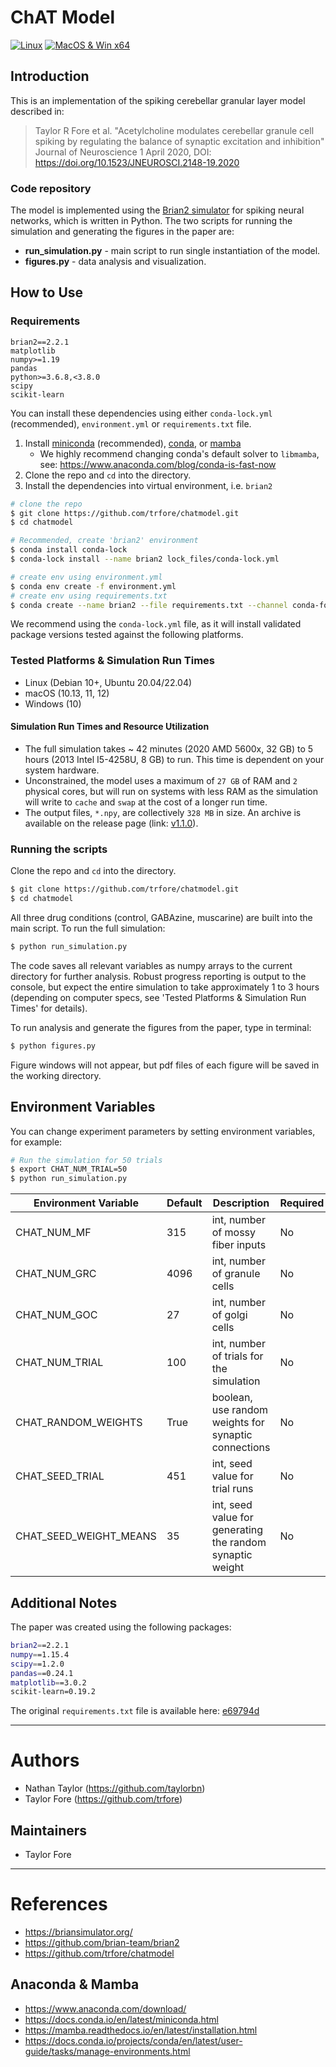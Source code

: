 # ChAT Model

[![Linux](https://github.com/trfore/chatmodel/actions/workflows/build-linux64.yml/badge.svg)](https://github.com/trfore/chatmodel/actions/workflows/build-linux64.yml)
[![MacOS & Win x64](https://github.com/trfore/chatmodel/actions/workflows/build-osx64-win64.yml/badge.svg)](https://github.com/trfore/chatmodel/actions/workflows/build-osx64-win64.yml)

## Introduction

This is an implementation of the spiking cerebellar granular layer model described in:

> Taylor R Fore et al. "Acetylcholine modulates cerebellar granule cell spiking by regulating the balance of synaptic excitation and inhibition"
> Journal of Neuroscience 1 April 2020, DOI: https://doi.org/10.1523/JNEUROSCI.2148-19.2020

### Code repository

The model is implemented using the [Brian2 simulator](http://briansimulator.org/) for spiking neural networks, which is written in Python. The two scripts for running the simulation and generating the figures in the paper are:

- **run_simulation.py** - main script to run single instantiation of the model.
- **figures.py** - data analysis and visualization.

## How to Use

### Requirements

```
brian2==2.2.1
matplotlib
numpy>=1.19
pandas
python>=3.6.8,<3.8.0
scipy
scikit-learn
```

You can install these dependencies using either `conda-lock.yml` (recommended), `environment.yml` or `requirements.txt` file.

1. Install [miniconda] (recommended), [conda], or [mamba]
   - We highly recommend changing conda's default solver to `libmamba`, see: https://www.anaconda.com/blog/conda-is-fast-now
2. Clone the repo and `cd` into the directory.
3. Install the dependencies into virtual environment, i.e. `brian2`

```sh
# clone the repo
$ git clone https://github.com/trfore/chatmodel.git
$ cd chatmodel

# Recommended, create 'brian2' environment
$ conda install conda-lock
$ conda-lock install --name brian2 lock_files/conda-lock.yml

# create env using environment.yml
$ conda env create -f environment.yml
# create env using requirements.txt
$ conda create --name brian2 --file requirements.txt --channel conda-forge
```

We recommend using the `conda-lock.yml` file, as it will install validated package versions tested against the following platforms.

### Tested Platforms & Simulation Run Times

- Linux (Debian 10+, Ubuntu 20.04/22.04)
- macOS (10.13, 11, 12)
- Windows (10)

#### Simulation Run Times and Resource Utilization

- The full simulation takes ~ 42 minutes (2020 AMD 5600x, 32 GB) to 5 hours (2013 Intel I5-4258U, 8 GB) to run. This time is dependent on your system hardware.
- Unconstrained, the model uses a maximum of `27 GB` of RAM and `2` physical cores, but will run on systems with less RAM as the simulation will write to `cache` and `swap` at the cost of a longer run time.
- The output files, `*.npy`, are collectively `328 MB` in size. An archive is available on the release page (link: [v1.1.0](https://github.com/trfore/chatmodel/releases/tag/v1.1.0)).

### Running the scripts

Clone the repo and `cd` into the directory.

```sh
$ git clone https://github.com/trfore/chatmodel.git
$ cd chatmodel
```

All three drug conditions (control, GABAzine, muscarine) are built into the main script. To run the full simulation:

```sh
$ python run_simulation.py
```

The code saves all relevant variables as numpy arrays to the current directory for further analysis. Robust progress reporting is output to the console, but expect the entire simulation to take approximately 1 to 3 hours (depending on computer specs, see 'Tested Platforms & Simulation Run Times' for details).

To run analysis and generate the figures from the paper, type in terminal:

```sh
$ python figures.py
```

Figure windows will not appear, but pdf files of each figure will be saved in the working directory.

## Environment Variables

You can change experiment parameters by setting environment variables, for example:

```sh
# Run the simulation for 50 trials
$ export CHAT_NUM_TRIAL=50
$ python run_simulation.py
```

| Environment Variable   | Default | Description                                               | Required |
| ---------------------- | ------- | --------------------------------------------------------- | -------- |
| CHAT_NUM_MF            | 315     | int, number of mossy fiber inputs                         | No       |
| CHAT_NUM_GRC           | 4096    | int, number of granule cells                              | No       |
| CHAT_NUM_GOC           | 27      | int, number of golgi cells                                | No       |
| CHAT_NUM_TRIAL         | 100     | int, number of trials for the simulation                  | No       |
| CHAT_RANDOM_WEIGHTS    | True    | boolean, use random weights for synaptic connections      | No       |
| CHAT_SEED_TRIAL        | 451     | int, seed value for trial runs                            | No       |
| CHAT_SEED_WEIGHT_MEANS | 35      | int, seed value for generating the random synaptic weight | No       |

## Additional Notes

The paper was created using the following packages:

```sh
brian2==2.2.1
numpy==1.15.4
scipy==1.2.0
pandas==0.24.1
matplotlib==3.0.2
scikit-learn=0.19.2
```

The original `requirements.txt` file is available here: [e69794d](https://github.com/trfore/chatmodel/commit/e69794d5f8bfb676a317b3f1624e47d9baaaad4e)

---

# Authors

- Nathan Taylor (https://github.com/taylorbn)
- Taylor Fore (https://github.com/trfore)

## Maintainers

- Taylor Fore

---

# References

- https://briansimulator.org/
- https://github.com/brian-team/brian2
- https://github.com/trfore/chatmodel

## Anaconda & Mamba

- https://www.anaconda.com/download/
- https://docs.conda.io/en/latest/miniconda.html
- https://mamba.readthedocs.io/en/latest/installation.html
- https://docs.conda.io/projects/conda/en/latest/user-guide/tasks/manage-environments.html

[conda]: https://www.anaconda.com/download/
[miniconda]: https://docs.conda.io/en/latest/miniconda.html
[mamba]: https://mamba.readthedocs.io/en/latest/installation.html

